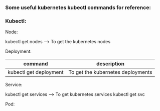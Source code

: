 
### Some useful kubernetes kubectl commands for reference:

### Kubectl:

Node:

kubectl get nodes  --> To get the kubernetes nodes


Deployment:

| command                    | description                       |
| -------------------------- | --------------------------------- |
| kubectl get deployment     | To get the kubernetes deployments |


Service:

kubectl get services  --> To get kubernetes services
kubectl get svc  

Pod:

